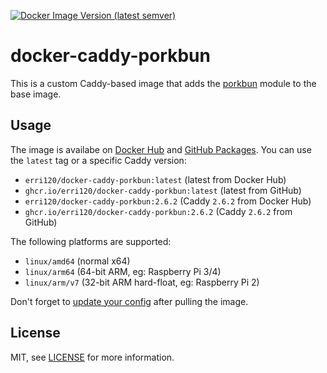 [![Docker Image Version (latest semver)](https://img.shields.io/docker/v/erri120/docker-caddy-porkbun?label=Docker%20Hub)](https://hub.docker.com/r/erri120/docker-caddy-porkbun)

# docker-caddy-porkbun

This is a custom Caddy-based image that adds the [porkbun](https://github.com/caddy-dns/porkbun) module to the base image.

## Usage

The image is availabe on [Docker Hub](https://hub.docker.com/r/erri120/docker-caddy-porkbun) and [GitHub Packages](https://github.com/erri120/docker-caddy-porkbun/pkgs/container/docker-caddy-porkbun). You can use the `latest` tag or a specific Caddy version:

- `erri120/docker-caddy-porkbun:latest` (latest from Docker Hub)
- `ghcr.io/erri120/docker-caddy-porkbun:latest` (latest from GitHub)
- `erri120/docker-caddy-porkbun:2.6.2` (Caddy `2.6.2` from Docker Hub)
- `ghcr.io/erri120/docker-caddy-porkbun:2.6.2` (Caddy `2.6.2` from GitHub)

The following platforms are supported:

- `linux/amd64` (normal x64)
- `linux/arm64` (64-bit ARM, eg: Raspberry Pi 3/4)
- `linux/arm/v7` (32-bit ARM hard-float, eg: Raspberry Pi 2)

Don't forget to [update your config](https://github.com/caddy-dns/porkbun#config-examples) after pulling the image.

## License

MIT, see [LICENSE](./LICENSE) for more information.
